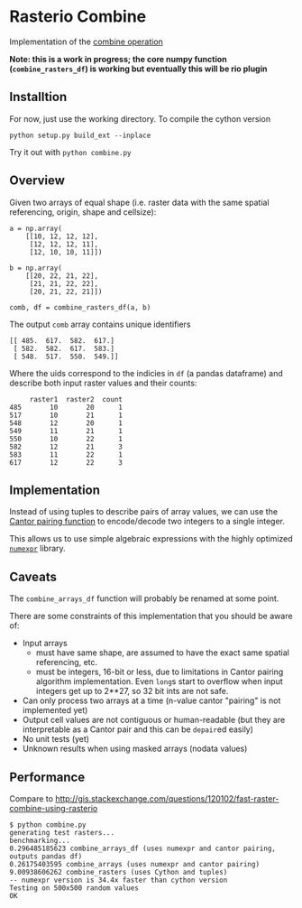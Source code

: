 # Rasterio Combine

Implementation of the [combine operation](http://resources.arcgis.com/en/help/main/10.2/index.html#/Combine/009z0000007r000000/)

**Note: this is a work in progress; the core numpy function (`combine_rasters_df`) is working but eventually this will be rio plugin**

## Installtion

For now, just use the working directory. To compile the cython version
```
python setup.py build_ext --inplace
```

Try it out with `python combine.py`

## Overview

Given two arrays of equal shape (i.e. raster data with the same spatial referencing, origin, shape and cellsize):

```
a = np.array(
    [[10, 12, 12, 12],
     [12, 12, 12, 11],
     [12, 10, 10, 11]])

b = np.array(
    [[20, 22, 21, 22],
     [21, 21, 22, 22],
     [20, 21, 22, 21]])

comb, df = combine_rasters_df(a, b)
```

The output `comb` array contains unique identifiers

```
[[ 485.  617.  582.  617.]
 [ 582.  582.  617.  583.]
 [ 548.  517.  550.  549.]]
```

Where the uids correspond to the indicies in `df` (a pandas dataframe)
and describe both input raster values and their counts:

```
     raster1  raster2  count
485       10       20      1
517       10       21      1
548       12       20      1
549       11       21      1
550       10       22      1
582       12       21      3
583       11       22      1
617       12       22      3
```
## Implementation

Instead of using tuples to describe pairs of array values, we can use the [Cantor pairing function](http://en.wikipedia.org/wiki/Pairing_function#Cantor_pairing_function) to encode/decode two integers to a single integer.

This allows us to use simple algebraic expressions with the highly optimized [`numexpr`](https://github.com/pydata/numexpr/wiki/Numexpr-Users-Guide) library.

## Caveats

The `combine_arrays_df` function will probably be renamed at some point.

There are some constraints of this implementation that you should be aware of:

* Input arrays
    * must have same shape, are assumed to have the exact same spatial referencing, etc.
    * must be integers, 16-bit or less, due to limitations in Cantor pairing algorithm implementation. Even `long`s start to overflow when input integers get up to 2**27, so 32 bit ints are not safe.
* Can only process two arrays at a time (n-value cantor "pairing" is not implemented yet)
* Output cell values are not contiguous or human-readable (but they are interpretable as a Cantor pair and this can be `depair`ed easily)
* No unit tests (yet)
* Unknown results when using masked arrays (nodata values)

## Performance

Compare to http://gis.stackexchange.com/questions/120102/fast-raster-combine-using-rasterio

```
$ python combine.py
generating test rasters...
benchmarking...
0.296485185623 combine_arrays_df (uses numexpr and cantor pairing, outputs pandas df)
0.26175403595 combine_arrays (uses numexpr and cantor pairing)
9.00938606262 combine_rasters (uses Cython and tuples)
-- numexpr version is 34.4x faster than cython version
Testing on 500x500 random values
OK
```

